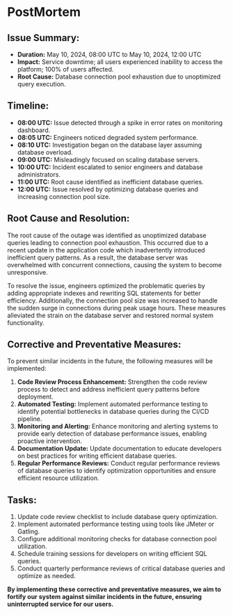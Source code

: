 # PostMortem

## Issue Summary:
- **Duration:** May 10, 2024, 08:00 UTC to May 10, 2024, 12:00 UTC
- **Impact:** Service downtime; all users experienced inability to access the platform; 100% of users affected.
- **Root Cause:** Database connection pool exhaustion due to unoptimized query execution.

## Timeline:
- **08:00 UTC:** Issue detected through a spike in error rates on monitoring dashboard.
- **08:05 UTC:** Engineers noticed degraded system performance.
- **08:10 UTC:** Investigation began on the database layer assuming database overload.
- **09:00 UTC:** Misleadingly focused on scaling database servers.
- **10:00 UTC:** Incident escalated to senior engineers and database administrators.
- **11:00 UTC:** Root cause identified as inefficient database queries.
- **12:00 UTC:** Issue resolved by optimizing database queries and increasing connection pool size.

## Root Cause and Resolution:
The root cause of the outage was identified as unoptimized database queries leading to connection pool exhaustion. This occurred due to a recent update in the application code which inadvertently introduced inefficient query patterns. As a result, the database server was overwhelmed with concurrent connections, causing the system to become unresponsive.

To resolve the issue, engineers optimized the problematic queries by adding appropriate indexes and rewriting SQL statements for better efficiency. Additionally, the connection pool size was increased to handle the sudden surge in connections during peak usage hours. These measures alleviated the strain on the database server and restored normal system functionality.

## Corrective and Preventative Measures:
To prevent similar incidents in the future, the following measures will be implemented:
1. **Code Review Process Enhancement:** Strengthen the code review process to detect and address inefficient query patterns before deployment.
2. **Automated Testing:** Implement automated performance testing to identify potential bottlenecks in database queries during the CI/CD pipeline.
3. **Monitoring and Alerting:** Enhance monitoring and alerting systems to provide early detection of database performance issues, enabling proactive intervention.
4. **Documentation Update:** Update documentation to educate developers on best practices for writing efficient database queries.
5. **Regular Performance Reviews:** Conduct regular performance reviews of database queries to identify optimization opportunities and ensure efficient resource utilization.

## Tasks:
1. Update code review checklist to include database query optimization.
2. Implement automated performance testing using tools like JMeter or Gatling.
3. Configure additional monitoring checks for database connection pool utilization.
4. Schedule training sessions for developers on writing efficient SQL queries.
5. Conduct quarterly performance reviews of critical database queries and optimize as needed.

**By implementing these corrective and preventative measures, we aim to fortify our system against similar incidents in the future, ensuring uninterrupted service for our users.**
